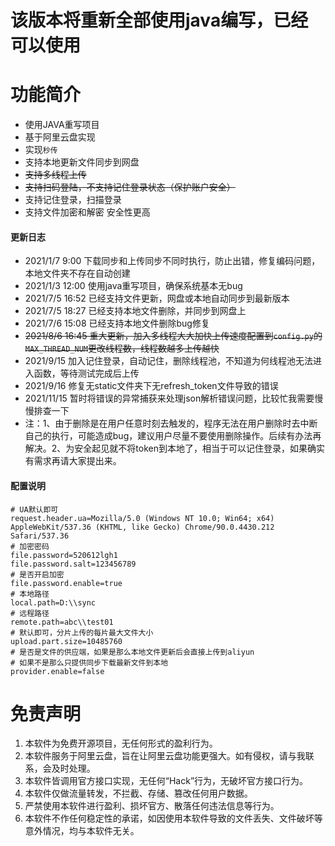 # 该版本将重新全部使用java编写，已经可以使用
# 功能简介
* 使用JAVA重写项目
* 基于阿里云盘实现
* 实现`秒传`
* 支持本地更新文件同步到网盘
* ~~支持多线程上传~~
* ~~支持扫码登陆，不支持记住登录状态（保护账户安全）~~
* 支持记住登录，扫描登录
* 支持文件加密和解密 安全性更高
#### 更新日志
* 2021/1/7 9:00 下载同步和上传同步不同时执行，防止出错，修复编码问题，本地文件夹不存在自动创建
* 2021/1/3 12:00 使用java重写项目，确保系统基本无bug
* 2021/7/5 16:52 已经支持文件更新，网盘或本地自动同步到最新版本
* 2021/7/5 18:27 已经支持本地文件删除，并同步到网盘上
* 2021/7/6 15:08 已经支持本地文件删除bug修复
* ~~2021/8/6 16:45 重大更新，加入多线程大大加快上传速度配置到`config.py`的`MAX_THREAD_NUM`更改线程数，线程数越多上传越快~~
* 2021/9/15 加入记住登录，自动记住，删除线程池，不知道为何线程池无法进入函数，等待测试完成后上传
* 2021/9/16 修复无static文件夹下无refresh_token文件导致的错误
* 2021/11/15 暂时将错误的异常捕获来处理json解析错误问题，比较忙我需要慢慢排查一下
* 注：1、由于删除是在用户任意时刻去触发的，程序无法在用户删除时去中断自己的执行，可能造成bug，建议用户尽量不要使用删除操作。后续有办法再解决。2、为安全起见就不将token到本地了，相当于可以记住登录，如果确实有需求再请大家提出来。
#### 配置说明
```
# UA默认即可
request.header.ua=Mozilla/5.0 (Windows NT 10.0; Win64; x64) AppleWebKit/537.36 (KHTML, like Gecko) Chrome/90.0.4430.212 Safari/537.36
# 加密密码
file.password=520612lgh1
file.password.salt=123456789
# 是否开启加密
file.password.enable=true
# 本地路径
local.path=D:\\sync
# 远程路径
remote.path=abc\\test01
# 默认即可，分片上传的每片最大文件大小
upload.part.size=10485760
# 是否是文件的供应端，如果是那么本地文件更新后会直接上传到aliyun
# 如果不是那么只提供同步下载最新文件到本地
provider.enable=false
```
# 免责声明
1. 本软件为免费开源项目，无任何形式的盈利行为。
2. 本软件服务于阿里云盘，旨在让阿里云盘功能更强大。如有侵权，请与我联系，会及时处理。
3. 本软件皆调用官方接口实现，无任何“Hack”行为，无破坏官方接口行为。
5. 本软件仅做流量转发，不拦截、存储、篡改任何用户数据。
6. 严禁使用本软件进行盈利、损坏官方、散落任何违法信息等行为。
7. 本软件不作任何稳定性的承诺，如因使用本软件导致的文件丢失、文件破坏等意外情况，均与本软件无关。